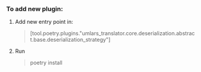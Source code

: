 ### To add new plugin:

1. Add new entry point in:

   > [tool.poetry.plugins."umlars_translator.core.deserialization.abstract.base.deserialization_strategy"]

2. Run
   > poetry install
